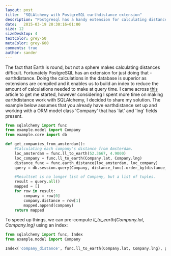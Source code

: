 ```yaml
---
layout: post
title:  "SQLAlchemy with PostgreSQL earthdistance extension"
description: "Postgresql has a handy extension for calculating distances between coordinates on earth, we are looking at how it all fits into SQLAlchemy ORM."
date:   2015-03-19 20:30:16+01:00
size: 12
sizeDesktop: 4
textColor: grey-50
metaColor: grey-600
comments: true
author: sander
---
```


The fact that Earth is round, but not a sphere makes calculating distances difficult. Fortunately PostgreSQL has an extension for just doing that - earthdistance. Doing the calculations in the database is superior as extensions are compiled and it enables us to build an index to reduce the amount of calculations needed to make at query time. I came across [this][postgres-radius] article to get me started, however considering I spent more time on making earthdistance work with SQLAlchemy, I decided to share my solution. The example below assumes that you already have earthdistance set up and working with a ORM model class 'Company' that has 'lat' and 'lng' fields present.


```python
from sqlalchemy import func
from example.model import Company
from example.core import db

def get_companies_from_amsterdam():
    #Calculating each company's distance from Amsterdam.
    loc_amsterdam = func.ll_to_earth(52.3667, 4.9000)
    loc_company = func.ll_to_earth(Company.lat, Company.lng)
    distance_func = func.earth_distance(loc_amsterdam, loc_company)
    query = db.session.query(Company, distance_func).order_by(distance_func)

    #Resultset is no longer list of Company, but a list of tuples.
    result = query.all()
    mapped = []
    for row in result:
        company = row[0]
        company.distance = row[1]
        mapped.append(company)
    return mapped
```

To speed up things, we can pre-compute <em>ll_to_earth(Company.lat, Company.lng)</em> using an index:


```python
from sqlalchemy import func, Index
from example.model import Company

Index('company_distance', func.ll_to_earth(Company.lat, Company.lng), postgresql_using='gist')
```

[postgres-radius]: http://johanndutoit.net/searching-in-a-radius-using-postgres/

